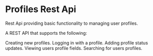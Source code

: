 # Profiles Rest Api

Rest Api providing basic functionality to managing user profiles.

A REST API that supports the following:

Creating new profiles.
Logging in with a profile.
Adding profile status updates.
Viewing users profile fields.
Searching for users profiles.